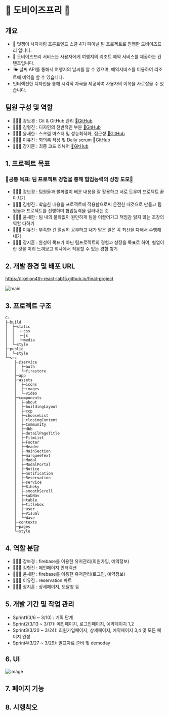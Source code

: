 # 🐨 도비이즈프리 🐨

## 개요
- 🦁 멋쟁이 사자처럼 프론트엔드 스쿨 4기 파이널 팀 프로젝트로 진행한 도비이즈프리 입니다.
- 🏨 도비이즈프리 서비스는 사용자에게 여행지의 리조트 예약 서비스를 제공하는 컨텐츠입니다.
- 🌤️ 날씨 API를 통해서 여행지의 날씨를 알 수 있으며, 예약서비스를 이용하여 리조트에 예약을 할 수 있습니다.
- 인터랙션한 디자인을 통해 시각적 자극을 제공하여 사용자의 이목을 사로잡을 수 있습니다.

## 팀원 구성 및 역할
- 🙋🏻‍♀️ 강보경 : Git & GitHub 관리 [🔗GitHub](https://github.com/hungerbk) 
- 🙋🏼‍♂️ 김형진 : 디자인의 전반적인 부분 [🔗GitHub](https://github.com/hjkimw)
- 🙋🏼‍♂️ 윤새한 : 스크럼 마스터 및 성능최적화, 접근성 [🔗GitHub](https://github.com/ovelute53)
- 🙋🏻‍♀️ 이유진 : 회의록 작성 및 Daily scrum [🔗GitHub](https://github.com/jenny7732)
- 🙋🏼‍♂️ 장지훈 : 최종 코드 리뷰어 [🔗GitHub](https://github.com/jangjihoon96)

## 1. 프로젝트 목표
### 🎇공통 목표: 팀 프로젝트 경험을 통해 협업능력의 성장 도모🎇
- 🙋🏻‍♀️ 강보경 : 팀원들과 불화없이 배운 내용을 잘 활용하고 서로 도우며 프로젝트 끝마치기
- 🙋🏼‍♂️ 김형진 : 학습한 내용을 프로젝트에 적용함으로써 온전한 내것으로 만들고 팀원들과 프로젝트를 진행하며 협업능력을 길러내는 것
- 🙋🏼‍♂️ 윤새한 : 팀 내의 불화없이 원만하게 팀을 이끌어가고 책임감 잃지 않는 조장의 역할 다하기
- 🙋🏻‍♀️ 이유진 : 부족한 건 열심히 공부하고 내가 맡은 일은 꼭 최선을 다해서 수행해내기 
- 🙋🏼‍♂️ 장지훈 : 완성이 목표가 아닌 팀프로젝트의 경험과 성장을 목표로 하여, 협업이란 것을 미리 느껴보고 회사에서 적응할 수 있는 경험 쌓기
## 2. 개발 환경 및 배포 URL
https://likelion4th-react-lab15.github.io/final-project

![main](https://user-images.githubusercontent.com/104200167/228277571-3f6bb192-915e-4f4d-91cd-204c1973b0bc.gif)

## 3. 프로젝트 구조
```
C:.
├─build
│  ├─static
│  │  ├─css
│  │  ├─js
│  │  └─media
│  └─style
├─public
│  └─style
└─src
    ├─@service
    │  ├─auth
    │  └─firestore
    ├─app
    ├─assets
    │  ├─icons
    │  ├─images
    │  └─video
    ├─components
    │  ├─about
    │  ├─buildingLayout
    │  ├─ccp
    │  ├─chooseList
    │  ├─closingContent
    │  ├─Community
    │  ├─dbb
    │  ├─detailPageTitle
    │  ├─FilmList
    │  ├─Footer
    │  ├─Header
    │  ├─MainSection
    │  ├─marqueeText
    │  ├─Modal
    │  ├─ModalPortal
    │  ├─Notice
    │  ├─notification
    │  ├─Reservation
    │  ├─service
    │  ├─Siheky
    │  ├─smoothScroll
    │  ├─subNav
    │  ├─table
    │  ├─titlebox
    │  ├─user
    │  ├─Visual
    │  └─Wave
    ├─contexts
    ├─pages
    └─style
```
## 4. 역할 분담
- 🙋🏻‍♀️ 강보경 : firebase를 이용한 유저관리(회원가입, 예약정보)
- 🙋🏼‍♂️ 김형진 : 메인페이지 인터랙션
- 🙋🏼‍♂️ 윤새한 : firebase를 이용한 유저관리(로그인, 예약정보)
- 🙋🏻‍♀️ 이유진 : reservation 파트
- 🙋🏼‍♂️ 장지훈 : 상세페이지, 모달창 등
## 5. 개발 기간 및 작업 관리
- Sprint1(3/6 ~ 3/10) : 기획 단계
- Sprint2(3/13 ~ 3/17): 메인페이지, 로그인페이지, 예약페이지 1,2
- Sprint3(3/20 ~ 3/24): 회원가입페이지, 상세페이지, 예약페이지 3,4 및 모든 페이지 완성
- Sprint4(3/27 ~ 3/29): 발표자료 준비 및 demoday
## 6. UI
![image](https://user-images.githubusercontent.com/104200167/227130867-82fbb99f-b401-410c-ac5a-5967d6b106b6.png)

## 7. 페이지 기능
## 8. 시행착오
